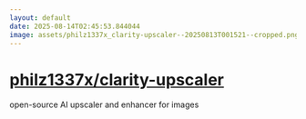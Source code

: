 ```yaml
---
layout: default
date: 2025-08-14T02:45:53.844044
image: assets/philz1337x_clarity-upscaler--20250813T001521--cropped.png
---
```


# [philz1337x/clarity-upscaler](https://github.com/philz1337x/clarity-upscaler)

open-source AI upscaler and enhancer for images
